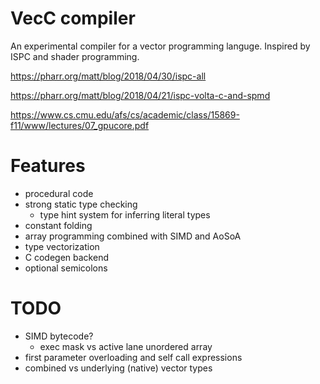 # VecC compiler

An experimental compiler for a vector programming languge. Inspired by ISPC and shader programming.

https://pharr.org/matt/blog/2018/04/30/ispc-all

https://pharr.org/matt/blog/2018/04/21/ispc-volta-c-and-spmd

https://www.cs.cmu.edu/afs/cs/academic/class/15869-f11/www/lectures/07_gpucore.pdf

# Features
- procedural code
- strong static type checking
    - type hint system for inferring literal types
- constant folding
- array programming combined with SIMD and AoSoA
- type vectorization
- C codegen backend
- optional semicolons


# TODO
- SIMD bytecode?
    - exec mask vs active lane unordered array
- first parameter overloading and self call expressions
- combined vs underlying (native) vector types
